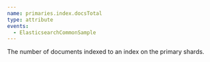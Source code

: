 ```yaml
---
name: primaries.index.docsTotal
type: attribute
events:
  - ElasticsearchCommonSample
---
```


The number of documents indexed to an index on the primary shards.